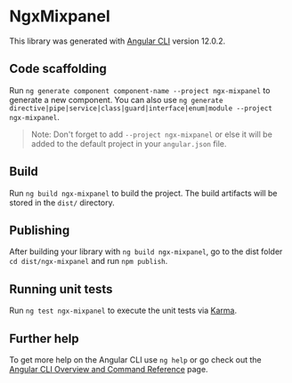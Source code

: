 # NgxMixpanel

This library was generated with [Angular CLI](https://github.com/angular/angular-cli) version 12.0.2.

## Code scaffolding

Run `ng generate component component-name --project ngx-mixpanel` to generate a new component. You can also use `ng generate directive|pipe|service|class|guard|interface|enum|module --project ngx-mixpanel`.
> Note: Don't forget to add `--project ngx-mixpanel` or else it will be added to the default project in your `angular.json` file. 

## Build

Run `ng build ngx-mixpanel` to build the project. The build artifacts will be stored in the `dist/` directory.

## Publishing

After building your library with `ng build ngx-mixpanel`, go to the dist folder `cd dist/ngx-mixpanel` and run `npm publish`.

## Running unit tests

Run `ng test ngx-mixpanel` to execute the unit tests via [Karma](https://karma-runner.github.io).

## Further help

To get more help on the Angular CLI use `ng help` or go check out the [Angular CLI Overview and Command Reference](https://angular.io/cli) page.

